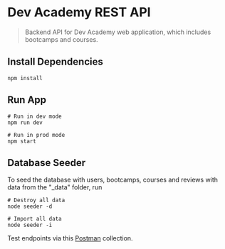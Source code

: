 # Dev Academy REST API

> Backend API for Dev Academy web application, which includes bootcamps and courses.

## Install Dependencies

```
npm install
```

## Run App

```
# Run in dev mode
npm run dev

# Run in prod mode
npm start
```

## Database Seeder

To seed the database with users, bootcamps, courses and reviews with data from the "\_data" folder, run

```
# Destroy all data
node seeder -d

# Import all data
node seeder -i
```


Test endpoints via this [Postman](https://martian-meteor-939359.postman.co/workspace/alitalhacoban-public-workspace~6633d43a-18bb-4f4d-84e1-94a76d318225/collection/18754010-9bb8f197-24dc-461e-ab56-d80c6a7f190f?action=share&creator=18754010) collection.

